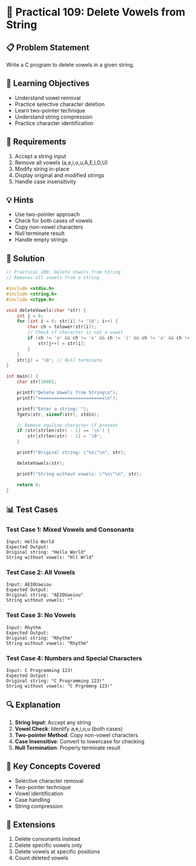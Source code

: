 # 🎯 Practical 109: Delete Vowels from String

## 📋 Problem Statement

Write a C program to delete vowels in a given string.

## 🎯 Learning Objectives

- Understand vowel removal
- Practice selective character deletion
- Learn two-pointer technique
- Understand string compression
- Practice character identification

## 📝 Requirements

1. Accept a string input
2. Remove all vowels (a,e,i,o,u,A,E,I,O,U)
3. Modify string in-place
4. Display original and modified strings
5. Handle case insensitivity

## 💡 Hints

- Use two-pointer approach
- Check for both cases of vowels
- Copy non-vowel characters
- Null terminate result
- Handle empty strings

## 🔧 Solution

```c
// Practical 109: Delete Vowels from String
// Removes all vowels from a string

#include <stdio.h>
#include <string.h>
#include <ctype.h>

void deleteVowels(char *str) {
    int j = 0;
    for (int i = 0; str[i] != '\0'; i++) {
        char ch = tolower(str[i]);
        // Check if character is not a vowel
        if (ch != 'a' && ch != 'e' && ch != 'i' && ch != 'o' && ch != 'u') {
            str[j++] = str[i];
        }
    }
    str[j] = '\0'; // Null terminate
}

int main() {
    char str[1000];

    printf("Delete Vowels from String\n");
    printf("=========================\n");

    printf("Enter a string: ");
    fgets(str, sizeof(str), stdin);

    // Remove newline character if present
    if (str[strlen(str) - 1] == '\n') {
        str[strlen(str) - 1] = '\0';
    }

    printf("Original string: \"%s\"\n", str);

    deleteVowels(str);

    printf("String without vowels: \"%s\"\n", str);

    return 0;
}
```

## 📊 Test Cases

### Test Case 1: Mixed Vowels and Consonants
```
Input: Hello World
Expected Output:
Original string: "Hello World"
String without vowels: "Hll Wrld"
```

### Test Case 2: All Vowels
```
Input: AEIOUaeiou
Expected Output:
Original string: "AEIOUaeiou"
String without vowels: ""
```

### Test Case 3: No Vowels
```
Input: Rhythm
Expected Output:
Original string: "Rhythm"
String without vowels: "Rhythm"
```

### Test Case 4: Numbers and Special Characters
```
Input: C Programming 123!
Expected Output:
Original string: "C Programming 123!"
String without vowels: "C Prgrmmng 123!"
```

## 🔍 Explanation

1. **String Input**: Accept any string
2. **Vowel Check**: Identify a,e,i,o,u (both cases)
3. **Two-pointer Method**: Copy non-vowel characters
4. **Case Insensitive**: Convert to lowercase for checking
5. **Null Termination**: Properly terminate result

## 🎯 Key Concepts Covered

- Selective character removal
- Two-pointer technique
- Vowel identification
- Case handling
- String compression

## 🚀 Extensions

1. Delete consonants instead
2. Delete specific vowels only
3. Delete vowels at specific positions
4. Count deleted vowels